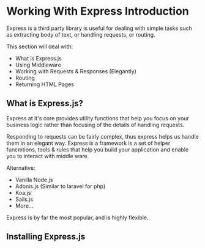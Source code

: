 # Working With Express Introduction 

Express is a third party library is useful for dealing with simple tasks such as extracting body of text, or handling requests, or routing. 

This section will deal with: 

- What is Express.js 
- Using Middleware 
- Working with Requests & Responses (Elegantly)
- Routing 
- Returning HTML Pages 

## What is Express.js?

Express at it's core provides utility functions that help you focus on your business logic rather than focusing of the details of handling requests. 

Responding to requests can be fairly complex, thus express helps us handle them in an elegant way. 
Express is a framework is a set of helper funcmtions, tools & rules that help you build your application and enable you to interact with middle ware. 

Alternative: 

- Vanilla Node.js 
- Adonis.js (Similar to laravel for php)
- Koa.js 
- Sails.js 
- More... 

Express is by far the most popular, and is highly flexible. 

## Installing Express.js 

